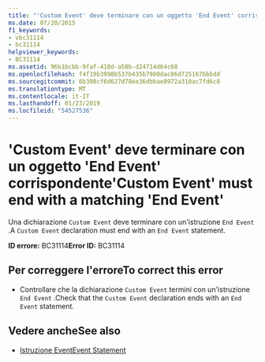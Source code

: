 ```yaml
---
title: "'Custom Event' deve terminare con un oggetto 'End Event' corrispondente"
ms.date: 07/20/2015
f1_keywords:
- vbc31114
- bc31114
helpviewer_keywords:
- BC31114
ms.assetid: 96b1bcbb-9faf-410d-a58b-d24714d64c68
ms.openlocfilehash: f4f19b3998b537b435b7980dac86d725167bbbdd
ms.sourcegitcommit: 6b308cf6d627d78ee36dbbae8972a310ac7fd6c8
ms.translationtype: MT
ms.contentlocale: it-IT
ms.lasthandoff: 01/23/2019
ms.locfileid: "54527536"
---
```

# <a name="custom-event-must-end-with-a-matching-end-event"></a><span data-ttu-id="73484-102">'Custom Event' deve terminare con un oggetto 'End Event' corrispondente</span><span class="sxs-lookup"><span data-stu-id="73484-102">'Custom Event' must end with a matching 'End Event'</span></span>
<span data-ttu-id="73484-103">Una dichiarazione `Custom Event` deve terminare con un'istruzione `End Event` .</span><span class="sxs-lookup"><span data-stu-id="73484-103">A `Custom Event` declaration must end with an `End Event` statement.</span></span>  
  
 <span data-ttu-id="73484-104">**ID errore:** BC31114</span><span class="sxs-lookup"><span data-stu-id="73484-104">**Error ID:** BC31114</span></span>  
  
## <a name="to-correct-this-error"></a><span data-ttu-id="73484-105">Per correggere l'errore</span><span class="sxs-lookup"><span data-stu-id="73484-105">To correct this error</span></span>  
  
-   <span data-ttu-id="73484-106">Controllare che la dichiarazione `Custom Event` termini con un'istruzione `End Event` .</span><span class="sxs-lookup"><span data-stu-id="73484-106">Check that the `Custom Event` declaration ends with an `End Event` statement.</span></span>  
  
## <a name="see-also"></a><span data-ttu-id="73484-107">Vedere anche</span><span class="sxs-lookup"><span data-stu-id="73484-107">See also</span></span>
- [<span data-ttu-id="73484-108">Istruzione Event</span><span class="sxs-lookup"><span data-stu-id="73484-108">Event Statement</span></span>](../../visual-basic/language-reference/statements/event-statement.md)

